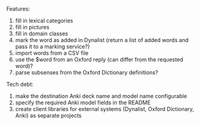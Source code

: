 Features:
1. fill in lexical categories
1. fill in pictures
1. fill in domain classes
1. mark the word as added in Dynalist (return a list of added words and pass it to a marking service?)
1. import words from a CSV file
1. use the $word from an Oxford reply (can differ from the requested word)?
1. parse subsenses from the Oxford Dictionary definitions?

Tech debt:
1. make the destination Anki deck name and model name configurable
1. specify the required Anki model fields in the README
1. create client libraries for external systems (Dynalist, Oxford Dictionary, Anki) as separate projects
